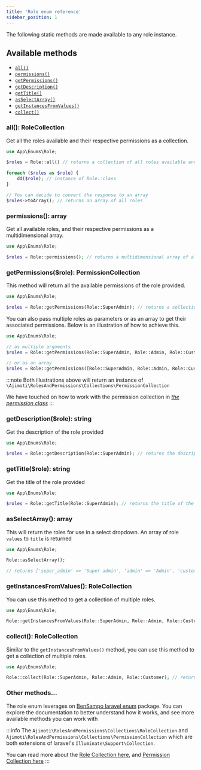```yaml
---
title: 'Role enum reference'
sidebar_position: 1
---
```



The following static methods are made available to any role instance.

## Available methods
- [`all()`](#all-rolecollection)
- [`permissions()`](#permissions-array)
- [`getPermissions()`](#getpermissions-permissioncollection)
- [`getDescription()`](##getdescriptionrole-string)
- [`getTitle()`](#gettitlerole-string)
- [`asSelectArray()`](#asselectarray-array)
- [`getInstancesFromValues()`](#getinstancesfromvalues-rolecollection)
- [`collect()`](#collect-rolecollection)

### all(): RoleCollection
Get all the roles available and their respective permissions as a collection.
```php
use App\Enums\Role;

$roles = Role::all() // returns a collection of all roles available and their respective permissions

foreach ($roles as $role) {
    dd($role); // instance of Role::class
}

// You can decide to convert the response to an array
$roles->toArray(); // returns an array of all roles
```

### permissions(): array
Get all available roles, and their respective permissions as a multidimensional array.
```php
use App\Enums\Role;

$roles = Role::permissions(); // returns a multidimensional array of all roles and permissions
```

### getPermissions($role): PermissionCollection
This method will return all the available permissions of the role provided.
```php
use App\Enums\Role;

$roles = Role::getPermissions(Role::SuperAdmin); // returns a collection of every permissions available to the super admin role
```
You can also pass multiple roles as parameters or as an array to get their associated permissions. Below is an illustration of how to achieve this.
```php
use App\Enums\Role;

// as multiple arguments
$roles = Role::getPermissions(Role::SuperAdmin, Role::Admin, Role::Customer); 

// or as an array
$roles = Role::getPermissions([Role::SuperAdmin, Role::Admin, Role::Customer]); 
```

:::note
Both illustrations above will return an instance of `\Ajimoti\RolesAndPermissions\Collections\PermissionCollection`

We have touched on how to work with the permission collection in _[the permission class](/docs/collections/permission-collection)_
:::

### getDescription($role): string
Get the description of the role provided
```php
use App\Enums\Role;

$roles = Role::getDescription(Role::SuperAdmin); // returns the description of the role
```

### getTitle($role): string
Get the title of the role provided
```php
use App\Enums\Role;

$roles = Role::getTitle(Role::SuperAdmin); // returns the title of the role
```

### asSelectArray(): array
This will return the roles for use in a select dropdown. An array of role `values` to `title` is returned

```php
use App\Enums\Role;

Role::asSelectArray();

// returns ['super_admin' => 'Super admin', 'admin' => 'Admin', 'customer' => 'Customer']
```

### getInstancesFromValues(): RoleCollection
You can use this method to get a collection of multiple roles.

```php
use App\Enums\Role;

Role::getInstancesFromValues(Role::SuperAdmin, Role::Admin, Role::Customer); // returns a RoleCollection of the provided roles
```

### collect(): RoleCollection
Similar to the `getInstancesFromValues()` method, you can use this method to get a collection of multiple roles.

```php
use App\Enums\Role;

Role::collect(Role::SuperAdmin, Role::Admin, Role::Customer); // returns a RoleCollection of the provided roles
```

### Other methods...
The role enum leverages on [BenSampo laravel enum](https://github.com/BenSampo/laravel-enum) package. You can explore the documentation to better understand how it works, and see more available methods you can work with



:::info
The `Ajimoti\RolesAndPermissions\Collections\RoleCollection` and `Ajimoti\RolesAndPermissions\Collections\PermissionCollection` which are both extensions of laravel's `Illuminate\Support\Collection`. 

You can read more about the [Role Collection here](/docs/collections/role-collection), and [Permission Collection here](/docs/collections/permission-collection)
:::
